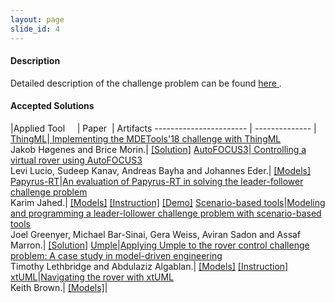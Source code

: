 ```yaml
---
layout: page
slide_id: 4
---
```


#### Description 
Detailed description of the challenge problem can be found <a href="./challengeproblem.html">here </a> .

#### Accepted Solutions

|Applied Tool &nbsp;   &nbsp;          | Paper&nbsp; | Artifacts
----------------------- | -------------- |
 [ThingML]()|[ Implementing the MDETools'18 challenge with ThingML](http://ceur-ws.org/Vol-2245/mdetools_paper_5.pdf) <br/> Jakob Høgenes and Brice Morin.| [[Solution]]() 
[AutoFOCUS3]()|[ Controlling a virtual rover using AutoFOCUS3](http://ceur-ws.org/Vol-2245/mdetools_paper_6.pdf) <br/> Levi Lucio, Sudeep Kanav, Andreas Bayha and Johannes Eder.| [[Models]](http://download.fortiss.org/public/MDETools2018/model-and-instructions_AF3.zip)  
[Papyrus-RT]()|[An evaluation of Papyrus-RT in solving the leader-follower challenge problem](http://ceur-ws.org/Vol-2245/mdetools_paper_7.pdf) <br/>  Karim Jahed.| [[Models]](https://github.com/kjahed/mdetools18-challenge) [[Instruction]](https://wiki.eclipse.org/Papyrus-RT/User) [[Demo]](https://youtu.be/QxMbtE62zfs)
[Scenario-based tools]()|[Modeling and  programming a leader-lollower challenge problem with scenario-based tools](http://ceur-ws.org/Vol-2245/mdetools_paper_8.pdf) <br/> Joel Greenyer, Michael Bar-Sinai, Gera Weiss, Aviran Sadon and Assaf Marron.| [[Solution]]() 
[Umple]()|[Applying Umple to the rover control challenge problem: A case study in model-driven engineering ](http://ceur-ws.org/Vol-2245/mdetools_paper_9.pdf) <br/> Timothy Lethbridge and Abdulaziz Algablan.| [[Models]](https://github.com/umple/roverChallenge/tree/master/) [[Instruction]](https://cruise.eecs.uottawa.ca/umpleonline/download_eclipse_umple_plugin.shtml)
[xtUML]()|[Navigating the rover with xtUML ](http://ceur-ws.org/Vol-2245/mdetools_paper_10.pdf)  <br/> Keith Brown.| [[Models]](https://github.com/xtuml/models/tree/master/applications/rover)|   

